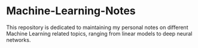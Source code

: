 # Machine-Learning-Notes
This repository is dedicated to maintaining my personal notes on different Machine Learning related topics, ranging from linear models to deep neural networks. 
